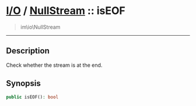 # [I/O](io.md) / [NullStream](io-NullStream.md) :: isEOF
 > im\io\NullStream
____

## Description
Check whether the stream is at the end.

## Synopsis
```php
public isEOF(): bool
```
